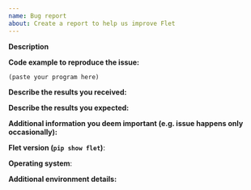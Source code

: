 ```yaml
---
name: Bug report
about: Create a report to help us improve Flet
---
```


<!--
If you are reporting a new issue, make sure that we do not have any duplicates
already open. You can ensure this by searching the issue list for this
repository. If there is a duplicate, please close your issue and add a comment
to the existing issue instead.

Please edit your issue description to include the BUG REPORT INFORMATION shown
below. If you fail to provide this information within 7 days, we cannot debug
your issue and will close it. We will, however, reopen it if you later provide
the information.

---------------------------------------------------
GENERAL SUPPORT INFORMATION
---------------------------------------------------

The GitHub issue tracker is for bug reports and feature requests.
General support can be found at the following locations:

- Flet discussions - https://github.com/flet-dev/flet/discussions
- Flet Discord server - https://discord.gg/dzWXP8SHG8
- Post a question on StackOverflow, using "flet" tag
-->

**Description**

<!--
Briefly describe the problem you are having in a few paragraphs.
-->

**Code example to reproduce the issue:**

```python
(paste your program here)
```

**Describe the results you received:**

<!--
Describe in text or paste a screenshot.
-->

**Describe the results you expected:**

<!--
Describe in text or paste a screenshot.
-->

**Additional information you deem important (e.g. issue happens only occasionally):**


**Flet version (`pip show flet`)**:



**Operating system**:

<!--
Windows, Linux, macOS, iOS or Android.
OS version.
-->

**Additional environment details:**
